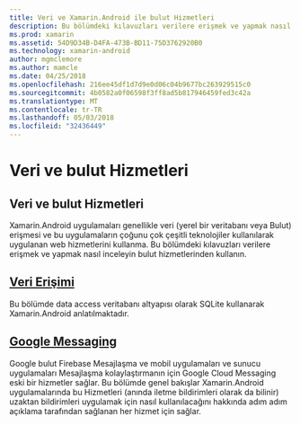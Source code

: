 ```yaml
---
title: Veri ve Xamarin.Android ile bulut Hizmetleri
description: Bu bölümdeki kılavuzları verilere erişmek ve yapmak nasıl inceleyin bulut hizmetlerinden kullanın.
ms.prod: xamarin
ms.assetid: 54D9D34B-D4FA-473B-BD11-75D3762920B0
ms.technology: xamarin-android
author: mgmclemore
ms.author: mamcle
ms.date: 04/25/2018
ms.openlocfilehash: 216ee45df1d7d9e0d06c04b9677bc263929515c0
ms.sourcegitcommit: 4b0582a0f06598f3ff8ad5b817946459fed3c42a
ms.translationtype: MT
ms.contentlocale: tr-TR
ms.lasthandoff: 05/03/2018
ms.locfileid: "32436449"
---
```

# <a name="data-and-cloud-services"></a>Veri ve bulut Hizmetleri

## <a name="data-and-cloud-services"></a>Veri ve bulut Hizmetleri

Xamarin.Android uygulamaları genellikle veri (yerel bir veritabanı veya Bulut) erişmesi ve bu uygulamaların çoğunu çok çeşitli teknolojiler kullanılarak uygulanan web hizmetlerini kullanma. Bu bölümdeki kılavuzları verilere erişmek ve yapmak nasıl inceleyin bulut hizmetlerinden kullanın.

## <a name="data-accessandroiddata-clouddata-accessindexmd"></a>[Veri Erişimi](~/android/data-cloud/data-access/index.md)

Bu bölümde data access veritabanı altyapısı olarak SQLite kullanarak Xamarin.Android anlatılmaktadır.
 
## <a name="google-messagingandroiddata-cloudgoogle-messagingindexmd"></a>[Google Messaging](~/android/data-cloud/google-messaging/index.md)

Google bulut Firebase Mesajlaşma ve mobil uygulamaları ve sunucu uygulamaları Mesajlaşma kolaylaştırmanın için Google Cloud Messaging eski bir hizmetler sağlar. Bu bölümde genel bakışlar Xamarin.Android uygulamalarında bu Hizmetleri (anında iletme bildirimleri olarak da bilinir) uzaktan bildirimleri uygulamak için nasıl kullanılacağını hakkında adım adım açıklama tarafından sağlanan her hizmet için sağlar.


